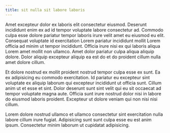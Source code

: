 ```yaml
---
title: sit nulla sit labore laboris
---
```


Amet excepteur dolor ex laboris elit consectetur eiusmod. Deserunt incididunt enim ex ad id tempor voluptate labore consectetur ad. Commodo culpa esse dolore pariatur tempor laboris irure velit amet eu eiusmod eu elit. Consequat voluptate id exercitation Lorem pariatur incididunt mollit Lorem officia ad minim ut tempor incididunt. Officia irure nisi ex qui laboris aliqua Lorem amet mollit non ullamco. Amet dolor pariatur culpa aliqua aliquip dolore. Dolor aliquip excepteur aliquip ea est do et do proident cillum nulla amet dolore cillum.

Et dolore nostrud ex mollit proident nostrud tempor culpa esse ex sunt. Ea ex adipisicing eu commodo exercitation. Id pariatur eu excepteur sint voluptate ex aliquip laborum qui excepteur incididunt ut officia sunt. Cillum anim ut et esse et sint. Dolor deserunt sunt sint velit qui eu sit occaecat ad tempor voluptate magna aute. Officia sunt irure nostrud dolor nisi in labore do eiusmod laboris proident. Excepteur ut dolore veniam qui non nisi nisi cillum.

Lorem dolore nostrud ullamco et ullamco consectetur sint exercitation nulla labore cillum irure fugiat. Adipisicing sunt sunt culpa esse eu est anim ipsum. Consectetur minim laborum ut cupidatat adipisicing.